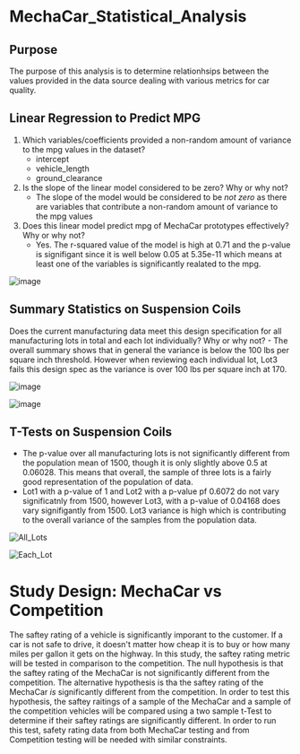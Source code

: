 # MechaCar_Statistical_Analysis
## Purpose
The purpose of this analysis is to determine relationhsips between the values provided in the data source dealing with various metrics for car quality.

## Linear Regression to Predict MPG
1. Which variables/coefficients provided a non-random amount of variance to the mpg values in the dataset?
    - intercept
    - vehicle_length
    - ground_clearance
2. Is the slope of the linear model considered to be zero? Why or why not?
    - The slope of the model would be considered to be *not zero* as there are variables that contribute a non-random amount of variance to the mpg values
3. Does this linear model predict mpg of MechaCar prototypes effectively? Why or why not?
    - Yes. The r-squared value of the model is high at 0.71 and the p-value is signifigant since it is well below 0.05 at 5.35e-11 which means at least one of the variables is significantly realated to the mpg.

![image](https://user-images.githubusercontent.com/107961905/195487653-30601a12-a9c9-4fe4-a388-6dfaf315b29f.png)

## Summary Statistics on Suspension Coils
Does the current manufacturing data meet this design specification for all manufacturing lots in total and each lot individually? Why or why not?
    - The overall summary shows that in general the variance is below the 100 lbs per square inch threshold. However when reviewing each individual lot, Lot3 fails this design spec as the variance is over 100 lbs per square inch at 170.
    
![image](https://user-images.githubusercontent.com/107961905/195487683-52685aed-ab07-466d-8b21-73bfb007e61e.png)

![image](https://user-images.githubusercontent.com/107961905/195487694-224af9a5-e6ff-4395-8db0-dbfcf3500900.png)


## T-Tests on Suspension Coils
- The p-value over all manufacturing lots is not significantly different from the population mean of 1500, though it is only slightly above 0.5 at 0.06028. This means that overall, the sample of three lots is a fairly good representation of the population of data.
- Lot1 with a p-value of 1 and Lot2 with a p-value pf 0.6072 do not vary significatnly from 1500, however Lot3, with a p-value of 0.04168 does vary signifigantly from 1500. Lot3 variance is high which is contributing to the overall variance of the samples from the population data.

![All_Lots](https://user-images.githubusercontent.com/107961905/195487837-93c86149-5d6e-4066-8b7e-aa16961781aa.png)

![Each_Lot](https://user-images.githubusercontent.com/107961905/195487851-1fc22cf0-1584-4ed1-97e2-83466c636514.png)

# Study Design: MechaCar vs Competition
The saftey rating of a vehicle is significantly imporant to the customer. If a car is not safe to drive, it doesn't matter how cheap it is to buy or how many miles per gallon it gets on the highway. In this study, the saftey rating metric will be tested in comparison to the competition. The null hypothesis is that the saftey rating of the MechaCar is not significantly different from the competition. The alternative hypothesis is tha the saftey rating of the MechaCar *is* significantly different from the competition. In order to test this hypothesis, the saftey raitings of a sample of the MechaCar and a sample of the competition vehicles will be compared using a two sample t-Test to determine if their saftey ratings are significantly different. In order to run this test, safety rating data from both MechaCar testing and from Competition testing will be needed with similar constraints.